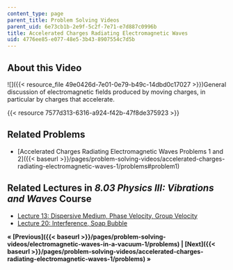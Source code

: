```yaml
---
content_type: page
parent_title: Problem Solving Videos
parent_uid: 6e73cb1b-2e9f-5c2f-7e71-e7d887c0996b
title: Accelerated Charges Radiating Electromagnetic Waves
uid: 4776ee85-e077-48e5-3b43-8907554c7d5b
---
```


About this Video
----------------

![]({{< resource_file 49e0426d-7e01-0e79-b49c-14dbd0c17027 >}})General discussion of electromagnetic fields produced by moving charges, in particular by charges that accelerate.

{{< resource 7577d313-6316-a924-f42b-47f8de375923 >}}

Related Problems
----------------

*   [Accelerated Charges Radiating Electromagnetic Waves Problems 1 and 2]({{< baseurl >}}/pages/problem-solving-videos/accelerated-charges-radiating-electromagnetic-waves-1/problems#problem1)

Related Lectures in _8.03 Physics III: Vibrations and Waves_ Course
-------------------------------------------------------------------

*   [Lecture 13: Dispersive Medium, Phase Velocity, Group Velocity](/courses/8-03sc-physics-iii-vibrations-and-waves-fall-2016/pages/part-ii-electromagnetic-waves/lecture-13)
*   [Lecture 20: Interference, Soap Bubble](/courses/8-03sc-physics-iii-vibrations-and-waves-fall-2016/pages/part-iii-optics/lecture-20)

**« [Previous]({{< baseurl >}}/pages/problem-solving-videos/electromagnetic-waves-in-a-vacuum-1/problems) | [Next]({{< baseurl >}}/pages/problem-solving-videos/accelerated-charges-radiating-electromagnetic-waves-1/problems) »**